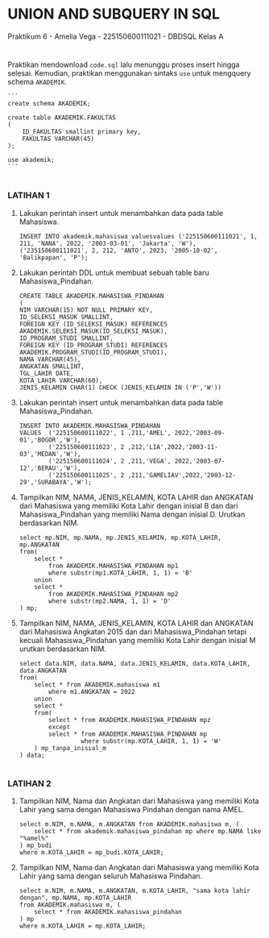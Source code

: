 # UNION AND SUBQUERY IN SQL
Praktikum 6 - Amelia Vega - 225150600111021 - DBDSQL Kelas A
#
#
Praktikan mendownload `code.sql` lalu menunggu proses insert hingga selesai. Kemudian, praktikan menggunakan sintaks `use` untuk mengquery schema `AKADEMIK`.

    ```
    create schema AKADEMIK;

    create table AKADEMIK.FAKULTAS
    (
        ID_FAKULTAS smallint primary key,
        FAKULTAS VARCHAR(45)
    );

    use akademik;
    ```
#
#
### LATIHAN 1
1. Lakukan perintah insert untuk menambahkan data pada table Mahasiswa.
   ```
   INSERT INTO akademik.mahasiswa valuesvalues ('225150600111021', 1, 211, 'NANA', 2022, '2003-03-01', 'Jakarta', 'W'), ('235150600111021', 2, 212, 'ANTO', 2023, '2005-10-02', 'Balikpapan', 'P');
   ````

2. Lakukan perintah DDL untuk membuat sebuah table baru Mahasiswa_Pindahan.
    ```
    CREATE TABLE AKADEMIK.MAHASISWA_PINDAHAN
    (
    NIM VARCHAR(15) NOT NULL PRIMARY KEY,
    ID_SELEKSI_MASUK SMALLINT,
    FOREIGN KEY (ID_SELEKSI_MASUK) REFERENCES AKADEMIK.SELEKSI_MASUK(ID_SELEKSI_MASUK),
    ID_PROGRAM_STUDI SMALLINT,
    FOREIGN KEY (ID_PROGRAM_STUDI) REFERENCES AKADEMIK.PROGRAM_STUDI(ID_PROGRAM_STUDI),
    NAMA VARCHAR(45),
    ANGKATAN SMALLINT,
    TGL_LAHIR DATE,
    KOTA_LAHIR VARCHAR(60),
    JENIS_KELAMIN CHAR(1) CHECK (JENIS_KELAMIN IN ('P','W'))
    ```

3. Lakukan perintah insert untuk menambahkan data pada table Mahasiswa_Pindahan.
    ```
    INSERT INTO AKADEMIK.MAHASISWA_PINDAHAN
    VALUES  ('225150600111022', 1 ,211,'AMEL', 2022,'2003-09-01','BOGOR','W'),
            ('225150600111023', 2 ,212,'LIA',2022,'2003-11-03','MEDAN','W'),
            ('225150600111024', 2 ,211,'VEGA', 2022,'2003-07-12','BERAU','W'),
            ('225150600111025', 2 ,211,'GAMELIAV',2022,'2003-12-29','SURABAYA','W');
    ```
4. Tampilkan NIM, NAMA, JENIS_KELAMIN, KOTA LAHIR dan ANGKATAN dari Mahasiswa yang memiliki Kota Lahir dengan inisial B dan dari Mahasiswa_Pindahan yang memiliki Nama dengan inisial D. Urutkan berdasarkan NIM.
    ```
    select mp.NIM, mp.NAMA, mp.JENIS_KELAMIN, mp.KOTA_LAHIR, mp.ANGKATAN
    from(
        select *
            from AKADEMIK.MAHASISWA_PINDAHAN mp1
            where substr(mp1.KOTA_LAHIR, 1, 1) = 'B'
        union
        select *
            from AKADEMIK.MAHASISWA_PINDAHAN mp2
            where substr(mp2.NAMA, 1, 1) = 'D'
    ) mp;
    ```
5. Tampilkan NIM, NAMA, JENIS_KELAMIN, KOTA LAHIR dan ANGKATAN dari Mahasiswa Angkatan 2015 dan dari Mahasiswa_Pindahan tetapi kecuali Mahasiswa_Pindahan yang memiliki Kota Lahir dengan inisial M urutkan berdasarkan NIM.
    ```
    select data.NIM, data.NAMA, data.JENIS_KELAMIN, data.KOTA_LAHIR, data.ANGKATAN
    from(
        select * from AKADEMIK.mahasiswa m1
            where m1.ANGKATAN = 2022
        union
        select *
        from(
            select * from AKADEMIK.MAHASISWA_PINDAHAN mpz
            except
            select * from AKADEMIK.MAHASISWA_PINDAHAN mp
                     where substr(mp.KOTA_LAHIR, 1, 1) = 'W'
        ) mp_tanpa_inisial_m
    ) data;
    ```
#
#
### LATIHAN 2
1.  Tampilkan NIM, Nama dan Angkatan dari Mahasiswa yang memiliki Kota Lahir yang sama dengan Mahasiswa Pindahan dengan nama AMEL.
    ```
    select m.NIM, m.NAMA, m.ANGKATAN from AKADEMIK.mahasiswa m, (
        select * from akademik.mahasiswa_pindahan mp where mp.NAMA like "%amel%"
    ) mp_budi
    where m.KOTA_LAHIR = mp_budi.KOTA_LAHIR;
    ```

2.  Tampilkan NIM, Nama dan Angkatan dari Mahasiswa yang memiliki Kota Lahir yang sama dengan seluruh Mahasiswa Pindahan.
    ```
    select m.NIM, m.NAMA, m.ANGKATAN, m.KOTA_LAHIR, "sama kota lahir dengan", mp.NAMA, mp.KOTA_LAHIR
    from AKADEMIK.mahasiswa m, (
        select * from AKADEMIK.mahasiswa_pindahan
    ) mp
    where m.KOTA_LAHIR = mp.KOTA_LAHIR;
    ```
